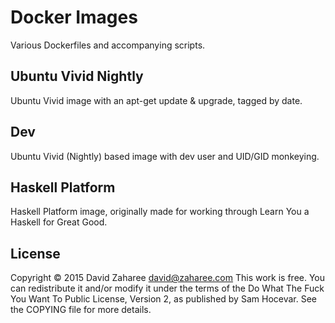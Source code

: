 # Docker Images

Various Dockerfiles and accompanying scripts.

## Ubuntu Vivid Nightly

Ubuntu Vivid image with an apt-get update & upgrade, tagged by date.

## Dev

Ubuntu Vivid (Nightly) based image with dev user and UID/GID monkeying.

## Haskell Platform

Haskell Platform image, originally made for working through Learn You a Haskell
for Great Good.

## License

Copyright © 2015 David Zaharee <david@zaharee.com>
This work is free. You can redistribute it and/or modify it under the
terms of the Do What The Fuck You Want To Public License, Version 2,
as published by Sam Hocevar. See the COPYING file for more details.
